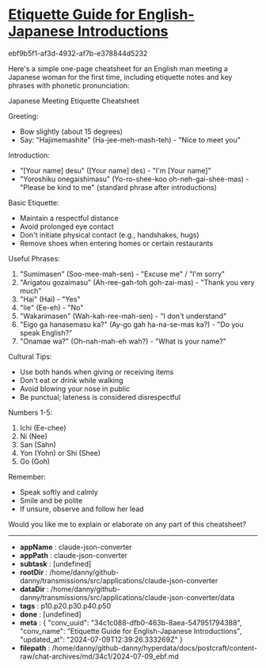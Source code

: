 # [Etiquette Guide for English-Japanese Introductions](https://claude.ai/chat/34c1c088-dfb0-463b-8aea-547951794388)

ebf9b5f1-af3d-4932-af7b-e378844d5232

 Here's a simple one-page cheatsheet for an English man meeting a Japanese woman for the first time, including etiquette notes and key phrases with phonetic pronunciation:

Japanese Meeting Etiquette Cheatsheet

Greeting:
- Bow slightly (about 15 degrees)
- Say: "Hajimemashite" (Ha-jee-meh-mash-teh) - "Nice to meet you"

Introduction:
- "[Your name] desu" ([Your name] des) - "I'm [Your name]"
- "Yoroshiku onegaishimasu" (Yo-ro-shee-koo oh-neh-gai-shee-mas) - "Please be kind to me" (standard phrase after introductions)

Basic Etiquette:
- Maintain a respectful distance
- Avoid prolonged eye contact
- Don't initiate physical contact (e.g., handshakes, hugs)
- Remove shoes when entering homes or certain restaurants

Useful Phrases:
1. "Sumimasen" (Soo-mee-mah-sen) - "Excuse me" / "I'm sorry"
2. "Arigatou gozaimasu" (Ah-ree-gah-toh goh-zai-mas) - "Thank you very much"
3. "Hai" (Hai) - "Yes"
4. "Iie" (Ee-eh) - "No"
5. "Wakarimasen" (Wah-kah-ree-mah-sen) - "I don't understand"
6. "Eigo ga hanasemasu ka?" (Ay-go gah ha-na-se-mas ka?) - "Do you speak English?"
7. "Onamae wa?" (Oh-nah-mah-eh wah?) - "What is your name?"

Cultural Tips:
- Use both hands when giving or receiving items
- Don't eat or drink while walking
- Avoid blowing your nose in public
- Be punctual; lateness is considered disrespectful

Numbers 1-5:
1. Ichi (Ee-chee)
2. Ni (Nee)
3. San (Sahn)
4. Yon (Yohn) or Shi (Shee)
5. Go (Goh)

Remember:
- Speak softly and calmly
- Smile and be polite
- If unsure, observe and follow her lead

Would you like me to explain or elaborate on any part of this cheatsheet?

---

* **appName** : claude-json-converter
* **appPath** : claude-json-converter
* **subtask** : [undefined]
* **rootDir** : /home/danny/github-danny/transmissions/src/applications/claude-json-converter
* **dataDir** : /home/danny/github-danny/transmissions/src/applications/claude-json-converter/data
* **tags** : p10.p20.p30.p40.p50
* **done** : [undefined]
* **meta** : {
  "conv_uuid": "34c1c088-dfb0-463b-8aea-547951794388",
  "conv_name": "Etiquette Guide for English-Japanese Introductions",
  "updated_at": "2024-07-09T12:39:26.333269Z"
}
* **filepath** : /home/danny/github-danny/hyperdata/docs/postcraft/content-raw/chat-archives/md/34c1/2024-07-09_ebf.md